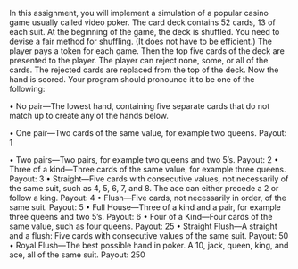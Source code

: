 In this assignment, you will implement a simulation of a popular casino game usually
called video poker. The card deck contains 52 cards, 13 of each suit. At the beginning
of the game, the deck is shuffled. You need to devise a fair method for shuffling. (It
does not have to be efficient.) The player pays a token for each game. Then the top
five cards of the deck are presented to the player. The player can reject none, some,
or all of the cards. The rejected cards are replaced from the top of the deck. Now the
hand is scored. Your program should pronounce it to be one of the following:

• No pair—The lowest hand, containing five separate cards that do not match up
to create any of the hands below.

• One pair—Two cards of the same value, for example two queens. Payout: 1

• Two pairs—Two pairs, for example two queens and two 5’s. Payout: 2
• Three of a kind—Three cards of the same value, for example three queens.
Payout: 3
• Straight—Five cards with consecutive values, not necessarily of the same suit,
such as 4, 5, 6, 7, and 8. The ace can either precede a 2 or follow a king. Payout: 4
• Flush—Five cards, not necessarily in order, of the same suit. Payout: 5
• Full House—Three of a kind and a pair, for example three queens and two 5’s.
Payout: 6
• Four of a Kind—Four cards of the same value, such as four queens. Payout: 25
• Straight Flush—A straight and a flush: Five cards with consecutive values of
the same suit. Payout: 50
• Royal Flush—The best possible hand in poker. A 10, jack, queen, king, and ace,
all of the same suit. Payout: 250
